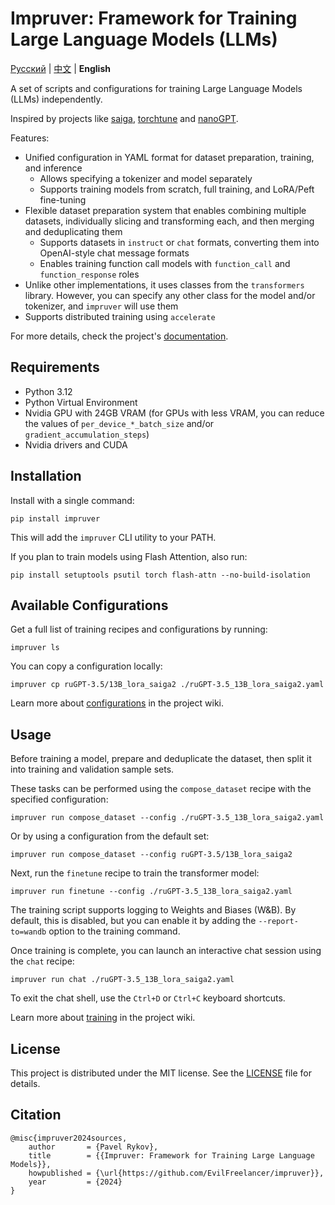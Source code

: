 # Impruver: Framework for Training Large Language Models (LLMs)

[Русский](./README.md) | [中文](./README.zh.md) | **English**

A set of scripts and configurations for training Large Language Models (LLMs) independently.

Inspired by projects like [saiga](https://github.com/IlyaGusev/saiga),
[torchtune](https://github.com/pytorch/torchtune)
and [nanoGPT](https://github.com/karpathy/nanoGPT).

Features:

- Unified configuration in YAML format for dataset preparation, training, and inference
    - Allows specifying a tokenizer and model separately
    - Supports training models from scratch, full training, and LoRA/Peft fine-tuning
- Flexible dataset preparation system that enables combining multiple datasets, individually slicing and transforming
  each, and then merging and deduplicating them
    - Supports datasets in `instruct` or `chat` formats, converting them into OpenAI-style chat message formats
    - Enables training function call models with `function_call` and `function_response` roles
- Unlike other implementations, it uses classes from the `transformers` library. However, you can specify any other
  class for the model and/or tokenizer, and `impruver` will use them
- Supports distributed training using `accelerate`

For more details, check the project's [documentation](https://github.com/EvilFreelancer/impruver/wiki).

## Requirements

* Python 3.12
* Python Virtual Environment
* Nvidia GPU with 24GB VRAM (for GPUs with less VRAM, you can reduce the values of `per_device_*_batch_size`
  and/or `gradient_accumulation_steps`)
* Nvidia drivers and CUDA

## Installation

Install with a single command:

```shell
pip install impruver
```

This will add the `impruver` CLI utility to your PATH.

If you plan to train models using Flash Attention, also run:

```shell
pip install setuptools psutil torch flash-attn --no-build-isolation
```

## Available Configurations

Get a full list of training recipes and configurations by running:

```shell
impruver ls
```

You can copy a configuration locally:

```shell
impruver cp ruGPT-3.5/13B_lora_saiga2 ./ruGPT-3.5_13B_lora_saiga2.yaml
```

Learn more about [configurations](https://github.com/EvilFreelancer/impruver/wiki/Конфигурация) in the project wiki.

## Usage

Before training a model, prepare and deduplicate the dataset, then split it into training and validation sample sets.

These tasks can be performed using the `compose_dataset` recipe with the specified configuration:

```shell
impruver run compose_dataset --config ./ruGPT-3.5_13B_lora_saiga2.yaml
```

Or by using a configuration from the default set:

```shell
impruver run compose_dataset --config ruGPT-3.5/13B_lora_saiga2
```

Next, run the `finetune` recipe to train the transformer model:

```shell
impruver run finetune --config ./ruGPT-3.5_13B_lora_saiga2.yaml
```

The training script supports logging to Weights and Biases (W&B). By default, this is disabled, but you can enable it by
adding the `--report-to=wandb` option to the training command.

Once training is complete, you can launch an interactive chat session using the `chat` recipe:

```shell
impruver run chat ./ruGPT-3.5_13B_lora_saiga2.yaml
```

To exit the chat shell, use the `Ctrl+D` or `Ctrl+C` keyboard shortcuts.

Learn more about [training](https://github.com/EvilFreelancer/impruver/wiki/Обучение) in the project wiki.

## License

This project is distributed under the MIT license. See the [LICENSE](./LICENSE) file for details.

## Citation

```
@misc{impruver2024sources,
    author       = {Pavel Rykov},
    title        = {{Impruver: Framework for Training Large Language Models}},
    howpublished = {\url{https://github.com/EvilFreelancer/impruver}},
    year         = {2024}
}
```

